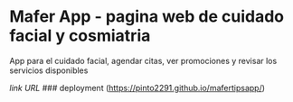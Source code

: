 # Mafer App - pagina web de cuidado facial y cosmiatria
App para el cuidado facial, agendar citas, ver promociones y revisar los servicios disponibles

*link URL* ### deployment (https://pinto2291.github.io/mafertipsapp/)
